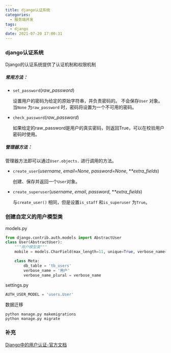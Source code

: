 ```yaml
---
title: django认证系统
categories:
  - 服务端开发
tags:
  - django
date: 2021-07-20 17:00:31
---
```


### django认证系统

Django的认证系统提供了认证机制和权限机制

##### 常用方法：

- `set_password`(*raw_password*)

  设置用户的密码为给定的原始字符串，并负责密码的。 不会保存`User` 对象。当`None` 为`raw_password` 时，密码将设置为一个不可用的密码。

- `check_password`(*raw_password*)

  如果给定的raw_password是用户的真实密码，则返回True，可以在校验用户密码时使用。

##### 管理器方法：

管理器方法即可以通过`User.objects.` 进行调用的方法。

- `create_user`(*username*, *email=None*, *password=None*, **\*extra_fields*)

  创建、保存并返回一个`User`对象。

- `create_superuser`(*username*, *email*, *password*, **\*extra_fields*)

  与`create_user()` 相同，但是设置`is_staff` 和`is_superuser` 为`True`。

### 创建自定义的用户模型类

models.py

```python
from django.contrib.auth.models import AbstractUser
class User(AbstractUser):
    """用户模型类"""
    mobile = models.CharField(max_length=11, unique=True, verbose_name='手机号')

    class Meta:
        db_table = 'tb_users'
        verbose_name = '用户'
        verbose_name_plural = verbose_name
```

settings.py

```python
AUTH_USER_MODEL = 'users.User'
```

数据迁移

```shell
python manage.py makemigrations
python manage.py migrate
```

### 补充

[Django中的用户认证-官方文档](https://yiyibooks.cn/xx/Django_1.11.6/topics/auth/index.html)

